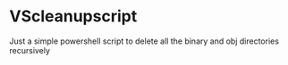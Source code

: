 # VScleanupscript
Just a simple powershell script to delete all the binary and obj directories recursively
